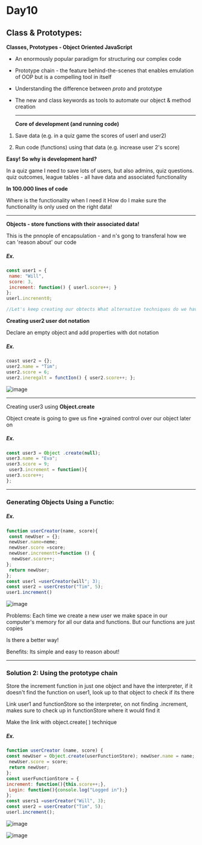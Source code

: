 # Day10
## Class & Prototypes:
**Classes, Prototypes - Object Oriented JavaScript** 

- An enormously popular paradigm for structuring our complex code
  
- Prototype chain - the feature behind-the-scenes that enables emulation of OOP but is a compelling tool in itself

- Understanding the difference between _proto_ and prototype

- The new and class keywords as tools to automate our object & method creation

  ---

  **Core of development (and running code)**
  
1. Save data (e.g. in a quiz game the scores of userl and user2)
  
2. Run code (functions) using that data (e.g. increase user 2's score)

**Easy! So why is development hard?**

In a quiz game I need to save lots of users, but also admins, quiz questions. quiz 
outcomes, league tables - all have data and associated functionality 

**In 100.000 lines of code**

Where is the functionality when I need it How do I make sure the functionality is only used on the right data! 

---

**Objects - store functions with their associated data!**

This is the pnnople of encapsulation - and n's gong to transferal how we can 'reason about' our code 

##### Ex.
```javascript
const user1 = {
 name: "Will",
 score: 3,
 increment: function() { userl.score++; }
};
userl.increnent0;

//Let's keep creating our obtects What alternative techniques do we have for creating obpects?
```

**Creating user2 user dot notation**

Declare an empty object and add properties with dot notation 
##### Ex.
```javascript
coast user2 = {}; 
user2.name = "Tim";
user2.score = 6;
user2.ineregalt = functIon() { user2.score++; };
```
![image](https://github.com/AbdHajqasem/Mastering-Javascript-in-20-days/assets/122126568/493ffe2b-6cfc-4c9f-80c7-b64082a87e24)

---

Creating user3 using **Object.create**  

Object create is going to gwe us fine •grained control over our object later on 
##### Ex.
```javascript
const user3 = Object .create(null); 
user3.name = "Eva";
user3.score = 9;
 user3.increment = function(){
user3.score++;
};
```
---

### Generating Objects Using a Functio: 
##### Ex.
```javascript
function userCreator(name, score){
 const newUser = {};
 newUser.name=neme;
 newUser.score =score;
 newUser.incrementt=function () {
  newUser.score++;
};
 return newUser; 
}; 
const userl =userCreator(will"; 3);
const user2 = userCrestor("Tim", 5);
user1.increment()
```
![image](https://github.com/AbdHajqasem/Mastering-Javascript-in-20-days/assets/122126568/3c917519-22e0-47af-b2d1-68d74793384f)

Problems: Each time we create a new user we make space in our computer's memory for all our data and functions. But our functions are just copies 

Is there a better way!

Benefits: Its simple and easy to reason about! 

---
### Solution 2: Using the prototype chain
Store the increment function in just one object and have the interpreter, if it doesn't find the function on user1, look up to that object to check if its there

Link user1 and functionStore so the interpreter, on not finding .increment, makes sure to check up in functionStore where it would find it

Make the link with object.create( ) technique 

##### Ex.
```javascript
function userCreator (name, score) {
const newUser = Object.create(userFunctionStore); newUser.name = name;
 newUser.score = score;
 return newUser; 
}; 
const userFunctionStore = {
increment: function(){this.score++;},
 Login: function(){console.log("Logged in");}
}; 
const users1 =userCreator("Will", 3);
const user2 = userCreator("Tim", 5);
userl.increment();
```
![image](https://github.com/AbdHajqasem/Mastering-Javascript-in-20-days/assets/122126568/e28d8e11-d4b7-4b82-aa95-de2ac8d781f2)

![image](https://github.com/AbdHajqasem/Mastering-Javascript-in-20-days/assets/122126568/5d4b0d04-6944-4f64-b47c-f53e65b14f15)

















  
